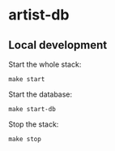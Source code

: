 # artist-db

## Local development

Start the whole stack:

```shell
make start
```

Start the database:

```shell
make start-db
```

Stop the stack:

```shell
make stop
```